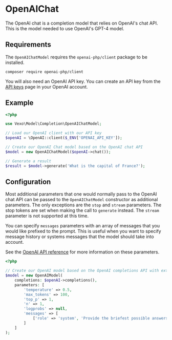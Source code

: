 # OpenAIChat

The OpenAI chat is a completion model that relies on OpenAI's chat API. This is the model needed to use OpenAI's GPT-4 model.

## Requirements

The `OpenAIChatModel` requires the `openai-php/client` package to be installed.

```
composer require openai-php/client
```

You will also need an OpenAI API key. You can create an API key from the [API keys](https://platform.openai.com/account/api-keys) page in your OpenAI account.

## Example

```php
<?php

use Vexo\Model\Completion\OpenAIChatModel;

// Load our OpenAI client with our API key
$openAI = \OpenAI::client($_ENV['OPENAI_API_KEY']);

// Create our OpenAI Chat model based on the OpenAI chat API
$model = new OpenAIChatModel($openAI->chat());

// Generate a result
$result = $model->generate('What is the capital of France?');
```

## Configuration

Most additional parameters that one would normally pass to the OpenAI chat API can be passed to the `OpenAIChatModel` constructor as additional parameters. The only exceptions are the `stop` and `stream` parameters. The stop tokens are set when making the call to `generate` instead. The `stream` parameter is not supported at this time.

You can specify `messages` parameters with an array of messages that you would like prefixed to the prompt. This is useful when you want to specify message history or systems messages that the model should take into account.

See the [OpenAI API reference](https://platform.openai.com/docs/api-reference/chat/create) for more information on these parameters.

```php
<?php

// Create our OpenAI model based on the OpenAI completions API with extra parameters
$model = new OpenAIModel(
    completions: $openAI->completions(),
    parameters: [
        'temperature' => 0.5,
        'max_tokens' => 100,
        'top_p' => 1,
        'n' => 1,
        'logprobs' => null,
        'messages' => [
            ['role' => 'system', 'Provide the briefest possible answers.']
        ]
    ]
);
```
